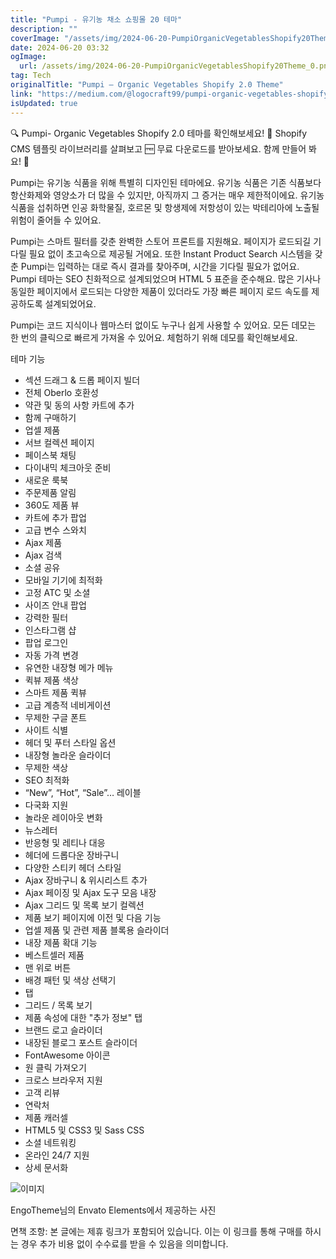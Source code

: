```yaml
---
title: "Pumpi - 유기농 채소 쇼핑몰 20 테마"
description: ""
coverImage: "/assets/img/2024-06-20-PumpiOrganicVegetablesShopify20Theme_0.png"
date: 2024-06-20 03:32
ogImage:
  url: /assets/img/2024-06-20-PumpiOrganicVegetablesShopify20Theme_0.png
tag: Tech
originalTitle: "Pumpi — Organic Vegetables Shopify 2.0 Theme"
link: "https://medium.com/@logocraft99/pumpi-organic-vegetables-shopify-2-0-theme-ac0c947f6b3d"
isUpdated: true
---
```


🔍 Pumpi- Organic Vegetables Shopify 2.0 테마를 확인해보세요! 📁 Shopify CMS 템플릿 라이브러리를 살펴보고 🆓 무료 다운로드를 받아보세요. 함께 만들어 봐요! 🚀

Pumpi는 유기농 식품을 위해 특별히 디자인된 테마에요. 유기농 식품은 기존 식품보다 항산화제와 영양소가 더 많을 수 있지만, 아직까지 그 증거는 매우 제한적이에요. 유기농 식품을 섭취하면 인공 화학물질, 호르몬 및 항생제에 저항성이 있는 박테리아에 노출될 위험이 줄어들 수 있어요.

Pumpi는 스마트 필터를 갖춘 완벽한 스토어 프론트를 지원해요. 페이지가 로드되길 기다릴 필요 없이 초고속으로 제공될 거에요. 또한 Instant Product Search 시스템을 갖춘 Pumpi는 입력하는 대로 즉시 결과를 찾아주며, 시간을 기다릴 필요가 없어요. Pumpi 테마는 SEO 친화적으로 설계되었으며 HTML 5 표준을 준수해요. 많은 기사나 동일한 페이지에서 로드되는 다양한 제품이 있더라도 가장 빠른 페이지 로드 속도를 제공하도록 설계되었어요.

Pumpi는 코드 지식이나 웹마스터 없이도 누구나 쉽게 사용할 수 있어요. 모든 데모는 한 번의 클릭으로 빠르게 가져올 수 있어요. 체험하기 위해 데모를 확인해보세요.

<!-- seedividend - 사각형 -->

<ins class="adsbygoogle"
     style="display:block"
     data-ad-client="ca-pub-4877378276818686"
     data-ad-slot="1898504329"
     data-ad-format="auto"
     data-full-width-responsive="true"></ins>

<script>
     (adsbygoogle = window.adsbygoogle || []).push({});
</script>

테마 기능

- 섹션 드래그 & 드롭 페이지 빌더
- 전체 Oberlo 호환성
- 약관 및 동의 사항 카트에 추가
- 함께 구매하기
- 업셀 제품
- 서브 컬렉션 페이지
- 페이스북 채팅
- 다이내믹 체크아웃 준비
- 새로운 룩북
- 주문제품 알림
- 360도 제품 뷰
- 카트에 추가 팝업
- 고급 변수 스와치
- Ajax 제품
- Ajax 검색
- 소셜 공유
- 모바일 기기에 최적화
- 고정 ATC 및 소셜
- 사이즈 안내 팝업
- 강력한 필터
- 인스타그램 샵
- 팝업 로그인
- 자동 가격 변경
- 유연한 내장형 메가 메뉴
- 퀵뷰 제품 색상
- 스마트 제품 퀵뷰
- 고급 계층적 네비게이션
- 무제한 구글 폰트
- 사이트 식별
- 헤더 및 푸터 스타일 옵션
- 내장형 놀라운 슬라이더
- 무제한 색상
- SEO 최적화
- “New”, “Hot”, “Sale”… 레이블
- 다국화 지원
- 놀라운 레이아웃 변화
- 뉴스레터
- 반응형 및 레티나 대응
- 헤더에 드롭다운 장바구니
- 다양한 스티키 헤더 스타일
- Ajax 장바구니 & 위시리스트 추가
- Ajax 페이징 및 Ajax 도구 모음 내장
- Ajax 그리드 및 목록 보기 컬렉션
- 제품 보기 페이지에 이전 및 다음 기능
- 업셀 제품 및 관련 제품 블록용 슬라이더
- 내장 제품 확대 기능
- 베스트셀러 제품
- 맨 위로 버튼
- 배경 패턴 및 색상 선택기
- 탭
- 그리드 / 목록 보기
- 제품 속성에 대한 "추가 정보" 탭
- 브랜드 로고 슬라이더
- 내장된 블로그 포스트 슬라이더
- FontAwesome 아이콘
- 원 클릭 가져오기
- 크로스 브라우저 지원
- 고객 리뷰
- 연락처
- 제품 캐러셀
- HTML5 및 CSS3 및 Sass CSS
- 소셜 네트워킹
- 온라인 24/7 지원
- 상세 문서화

![이미지](/assets/img/2024-06-20-PumpiOrganicVegetablesShopify20Theme_0.png)

EngoTheme님의 Envato Elements에서 제공하는 사진

<!-- seedividend - 사각형 -->

<ins class="adsbygoogle"
     style="display:block"
     data-ad-client="ca-pub-4877378276818686"
     data-ad-slot="1898504329"
     data-ad-format="auto"
     data-full-width-responsive="true"></ins>

<script>
     (adsbygoogle = window.adsbygoogle || []).push({});
</script>

면책 조항: 본 글에는 제휴 링크가 포함되어 있습니다. 이는 이 링크를 통해 구매를 하시는 경우 추가 비용 없이 수수료를 받을 수 있음을 의미합니다.
